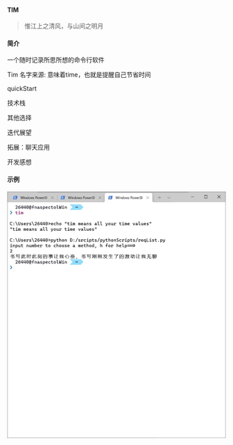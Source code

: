 #### TIM

> 惟江上之清风，与山间之明月

#### 简介
<!-- 英文简介 -- link -->

一个随时记录所思所想的命令行软件

Tim 名字来源: 意味着time，也就是提醒自己节省时间

quickStart

技术栈

其他选择

迭代展望

拓展：聊天应用

开发感想

#### 示例

![示例](./picture/timdemo.jpg)




